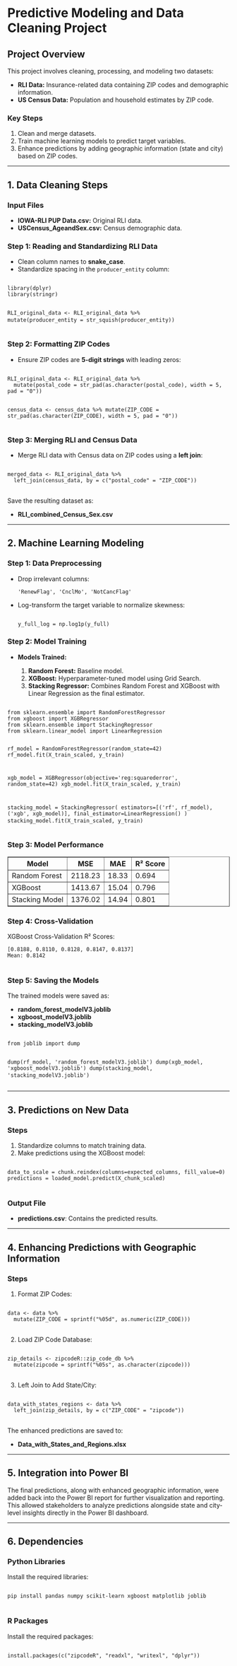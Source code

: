 <!DOCTYPE html>
<html>
<head>
    <title>Predictive Modeling and Data Cleaning Project</title>
</head>
<body>

<h1>Predictive Modeling and Data Cleaning Project</h1>

<h2>Project Overview</h2>
<p>This project involves cleaning, processing, and modeling two datasets:</p>
<ul>
    <li><strong>RLI Data:</strong> Insurance-related data containing ZIP codes and demographic information.</li>
    <li><strong>US Census Data:</strong> Population and household estimates by ZIP code.</li>
</ul>
<h3>Key Steps</h3>
<ol>
    <li>Clean and merge datasets.</li>
    <li>Train machine learning models to predict target variables.</li>
    <li>Enhance predictions by adding geographic information (state and city) based on ZIP codes.</li>
</ol>

<hr>

<h2>1. Data Cleaning Steps</h2>

<h3>Input Files</h3>
<ul>
    <li><strong>IOWA-RLI PUP Data.csv:</strong> Original RLI data.</li>
    <li><strong>USCensus_AgeandSex.csv:</strong> Census demographic data.</li>
</ul>

<h3>Step 1: Reading and Standardizing RLI Data</h3>
<ul>
    <li>Clean column names to <strong>snake_case</strong>.</li>
    <li>Standardize spacing in the <code>producer_entity</code> column:</li>
</ul>
<pre>
<code>
library(dplyr)
library(stringr)

RLI_original_data <- RLI_original_data %>%
  mutate(producer_entity = str_squish(producer_entity))
</code>
</pre>

<h3>Step 2: Formatting ZIP Codes</h3>
<ul>
    <li>Ensure ZIP codes are <strong>5-digit strings</strong> with leading zeros:</li>
</ul>
<pre>
<code>
RLI_original_data <- RLI_original_data %>%
  mutate(postal_code = str_pad(as.character(postal_code), width = 5, pad = "0"))

census_data <- census_data %>%
  mutate(ZIP_CODE = str_pad(as.character(ZIP_CODE), width = 5, pad = "0"))
</code>
</pre>

<h3>Step 3: Merging RLI and Census Data</h3>
<ul>
    <li>Merge RLI data with Census data on ZIP codes using a <strong>left join</strong>:</li>
</ul>
<pre>
<code>
merged_data <- RLI_original_data %>%
  left_join(census_data, by = c("postal_code" = "ZIP_CODE"))
</code>
</pre>
<p>Save the resulting dataset as:</p>
<ul>
    <li><strong>RLI_combined_Census_Sex.csv</strong></li>
</ul>

<hr>

<h2>2. Machine Learning Modeling</h2>

<h3>Step 1: Data Preprocessing</h3>
<ul>
    <li>Drop irrelevant columns:</li>
    <pre><code>'RenewFlag', 'CnclMo', 'NotCancFlag'</code></pre>
    <li>Log-transform the target variable to normalize skewness:</li>
    <pre><code>
y_full_log = np.log1p(y_full)
</code></pre>
</ul>

<h3>Step 2: Model Training</h3>
<ul>
    <li><strong>Models Trained:</strong></li>
    <ol>
        <li><strong>Random Forest:</strong> Baseline model.</li>
        <li><strong>XGBoost:</strong> Hyperparameter-tuned model using Grid Search.</li>
        <li><strong>Stacking Regressor:</strong> Combines Random Forest and XGBoost with Linear Regression as the final estimator.</li>
    </ol>
</ul>
<pre>
<code>
from sklearn.ensemble import RandomForestRegressor
from xgboost import XGBRegressor
from sklearn.ensemble import StackingRegressor
from sklearn.linear_model import LinearRegression

rf_model = RandomForestRegressor(random_state=42)
rf_model.fit(X_train_scaled, y_train)

xgb_model = XGBRegressor(objective='reg:squarederror', random_state=42)
xgb_model.fit(X_train_scaled, y_train)

stacking_model = StackingRegressor(
    estimators=[('rf', rf_model), ('xgb', xgb_model)],
    final_estimator=LinearRegression()
)
stacking_model.fit(X_train_scaled, y_train)
</code>
</pre>

<h3>Step 3: Model Performance</h3>
<table border="1">
    <thead>
        <tr>
            <th>Model</th>
            <th>MSE</th>
            <th>MAE</th>
            <th>R² Score</th>
        </tr>
    </thead>
    <tbody>
        <tr>
            <td>Random Forest</td>
            <td>2118.23</td>
            <td>18.33</td>
            <td>0.694</td>
        </tr>
        <tr>
            <td>XGBoost</td>
            <td>1413.67</td>
            <td>15.04</td>
            <td>0.796</td>
        </tr>
        <tr>
            <td>Stacking Model</td>
            <td>1376.02</td>
            <td>14.94</td>
            <td>0.801</td>
        </tr>
    </tbody>
</table>

<h3>Step 4: Cross-Validation</h3>
<p>XGBoost Cross-Validation R² Scores:</p>
<pre>
<code>[0.8188, 0.8110, 0.8128, 0.8147, 0.8137]
Mean: 0.8142
</code>
</pre>

<h3>Step 5: Saving the Models</h3>
<p>The trained models were saved as:</p>
<ul>
    <li><strong>random_forest_modelV3.joblib</strong></li>
    <li><strong>xgboost_modelV3.joblib</strong></li>
    <li><strong>stacking_modelV3.joblib</strong></li>
</ul>
<pre>
<code>
from joblib import dump

dump(rf_model, 'random_forest_modelV3.joblib')
dump(xgb_model, 'xgboost_modelV3.joblib')
dump(stacking_model, 'stacking_modelV3.joblib')
</code>
</pre>

<hr>

<h2>3. Predictions on New Data</h2>

<h3>Steps</h3>
<ol>
    <li>Standardize columns to match training data.</li>
    <li>Make predictions using the XGBoost model:</li>
</ol>
<pre>
<code>
data_to_scale = chunk.reindex(columns=expected_columns, fill_value=0)
predictions = loaded_model.predict(X_chunk_scaled)
</code>
</pre>

<h3>Output File</h3>
<ul>
    <li><strong>predictions.csv</strong>: Contains the predicted results.</li>
</ul>

<hr>

<h2>4. Enhancing Predictions with Geographic Information</h2>

<h3>Steps</h3>
<ol>
    <li>Format ZIP Codes:</li>
</ol>
<pre>
<code>
data <- data %>%
  mutate(ZIP_CODE = sprintf("%05d", as.numeric(ZIP_CODE)))
</code>
</pre>

<ol start="2">
    <li>Load ZIP Code Database:</li>
</ol>
<pre>
<code>
zip_details <- zipcodeR::zip_code_db %>%
  mutate(zipcode = sprintf("%05s", as.character(zipcode)))
</code>
</pre>

<ol start="3">
    <li>Left Join to Add State/City:</li>
</ol>
<pre>
<code>
data_with_states_regions <- data %>%
  left_join(zip_details, by = c("ZIP_CODE" = "zipcode"))
</code>
</pre>

<p>The enhanced predictions are saved to:</p>
<ul>
    <li><strong>Data_with_States_and_Regions.xlsx</strong></li>
</ul>

<hr>

<h2>5. Integration into Power BI</h2>
<p>The final predictions, along with enhanced geographic information, were added back into the Power BI report for further visualization and reporting. This allowed stakeholders to analyze predictions alongside state and city-level insights directly in the Power BI dashboard.</p>

<hr>

<h2>6. Dependencies</h2>

<h3>Python Libraries</h3>
<p>Install the required libraries:</p>
<pre>
<code>
pip install pandas numpy scikit-learn xgboost matplotlib joblib
</code>
</pre>

<h3>R Packages</h3>
<p>Install the required packages:</p>
<pre>
<code>
install.packages(c("zipcodeR", "readxl", "writexl", "dplyr"))
</code>
</pre>

</body>
</html>
